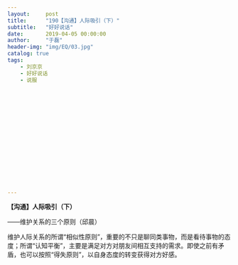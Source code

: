 ```yaml
---
layout:     post
title:      "190【沟通】人际吸引（下）"
subtitle:   "好好说话"
date:       2019-04-05 00:00:00
author:     "于磊"
header-img: "img/EQ/03.jpg"
catalog: true
tags:
    - 刘京京
    - 好好说话
    - 说服

















---
```


**【沟通】人际吸引（下）**

——维护关系的三个原则（邱晨）

维护人际关系的所谓“相似性原则”，重要的不只是聊同类事物，而是看待事物的态度；所谓“认知平衡”，主要是满足对方对朋友间相互支持的需求。即使之前有矛盾，也可以按照“得失原则”，以自身态度的转变获得对方好感。